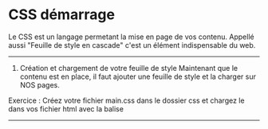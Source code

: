 # CSS démarrage
Le CSS est un langage permetant la mise en page de vos contenu. Appellé aussi "Feuille de style en cascade" c'est un élément indispensable du web.

---
1. Création et chargement de votre feuille de style
Maintenant que le contenu est en place, il faut ajouter une feuille de style et la charger sur NOS pages.

Exercice : Créez votre fichier main.css dans le dossier css et chargez le dans vos fichier html avec la balise <link>

---